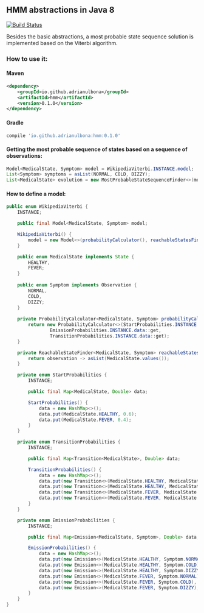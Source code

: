 ## HMM abstractions in Java 8 

[![Build Status](https://travis-ci.org/adrianulbona/hmm.svg)](https://travis-ci.org/adrianulbona/hmm)

Besides the basic abstractions, a most probable state sequence solution is implemented based on the Viterbi algorithm.

### How to use it:

#### Maven
```xml
<dependency>
    <groupId>io.github.adrianulbona</groupId>
    <artifactId>hmm</artifactId>
    <version>0.1.0</version>
</dependency>
```

#### Gradle
```groovy
compile 'io.github.adrianulbona:hmm:0.1.0'
```

#### Getting the most probable sequence of states based on a sequence of observations:

```java
Model<MedicalState, Symptom> model = WikipediaViterbi.INSTANCE.model;
List<Symptom> symptoms = asList(NORMAL, COLD, DIZZY);
List<MedicalState> evolution = new MostProbableStateSequenceFinder<>(model).basedOn(symptoms);
```

#### How to define a model: 

```java
public enum WikipediaViterbi {
	INSTANCE;

	public final Model<MedicalState, Symptom> model;

	WikipediaViterbi() {
		model = new Model<>(probabilityCalculator(), reachableStatesFinder());
	}

	public enum MedicalState implements State {
		HEALTHY,
		FEVER;
	}
	
	public enum Symptom implements Observation {
		NORMAL,
		COLD,
		DIZZY;
	}
	
	private ProbabilityCalculator<MedicalState, Symptom> probabilityCalculator() {
		return new ProbabilityCalculator<>(StartProbabilities.INSTANCE.data::get,
				EmissionProbabilities.INSTANCE.data::get, 
				TransitionProbabilities.INSTANCE.data::get);
	}

	private ReachableStateFinder<MedicalState, Symptom> reachableStatesFinder() {
		return observation -> asList(MedicalState.values());
	}

	private enum StartProbabilities {
		INSTANCE;

		public final Map<MedicalState, Double> data;

		StartProbabilities() {
			data = new HashMap<>();
			data.put(MedicalState.HEALTHY, 0.6);
			data.put(MedicalState.FEVER, 0.4);
		}
	}

	private enum TransitionProbabilities {
		INSTANCE;

		public final Map<Transition<MedicalState>, Double> data;

		TransitionProbabilities() {
			data = new HashMap<>();
			data.put(new Transition<>(MedicalState.HEALTHY, MedicalState.HEALTHY), 0.7);
			data.put(new Transition<>(MedicalState.HEALTHY, MedicalState.FEVER), 0.3);
			data.put(new Transition<>(MedicalState.FEVER, MedicalState.HEALTHY), 0.4);
			data.put(new Transition<>(MedicalState.FEVER, MedicalState.FEVER), 0.6);
		}
	}

	private enum EmissionProbabilities {
		INSTANCE;

		public final Map<Emission<MedicalState, Symptom>, Double> data;

		EmissionProbabilities() {
			data = new HashMap<>();
			data.put(new Emission<>(MedicalState.HEALTHY, Symptom.NORMAL), 0.5);
			data.put(new Emission<>(MedicalState.HEALTHY, Symptom.COLD), 0.4);
			data.put(new Emission<>(MedicalState.HEALTHY, Symptom.DIZZY), 0.1);
			data.put(new Emission<>(MedicalState.FEVER, Symptom.NORMAL), 0.1);
			data.put(new Emission<>(MedicalState.FEVER, Symptom.COLD), 0.3);
			data.put(new Emission<>(MedicalState.FEVER, Symptom.DIZZY), 0.6);
		}
	}
}
```

